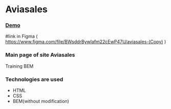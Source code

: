 # Aviasales

### [Demo](https://ruchkovlad.github.io/aviato/src/index.html)
#link in Figma ( https://www.figma.com/file/BWsddrBywlafm22cEwP47U/aviasales-(Copy) )
### Main page of site Aviasales

Training BEM

### Technologies are used

- HTML
- CSS
- BEM(without modification)
